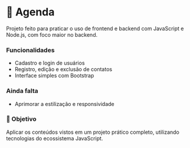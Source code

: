 # 📒 Agenda

Projeto feito para praticar o uso de frontend e backend com JavaScript e Node.js, com foco maior no backend.

### Funcionalidades
- Cadastro e login de usuários
- Registro, edição e exclusão de contatos
- Interface simples com Bootstrap

### Ainda falta
- Aprimorar a estilização e responsividade

### 🎯 Objetivo
Aplicar os conteúdos vistos em um projeto prático completo, utilizando tecnologias do ecossistema JavaScript.
